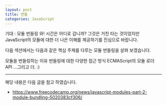 ```yaml
---
layout: post
title: 번들
categories: JavaScript
---
```


기대 : 모듈 번들링
와! 시간은 어디로 갑니까? 그것은 거친 타는 것이었지만 JavaScript의 모듈에 대한 더 나은 이해를 제공하기를 진심으로 바랍니다.

다음 섹션에서는 다음과 같은 핵심 주제를 다루는 모듈 번들링을 살펴 보겠습니다.

모듈을 번들링하는 이유
번들링에 대한 다양한 접근 방식
ECMAScript의 모듈 로더 API
…그리고 더. :)

---

해당 내용은 다음 글을 참고 하였습니다.
- https://www.freecodecamp.org/news/javascript-modules-part-2-module-bundling-5020383cf306/